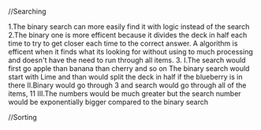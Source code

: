 //Searching

1.The binary search can more easily find it with logic instead of the search
2.The binary one is more efficent because it divides the deck in half each time to try to get closer each time to the correct answer. A algorithm is efficent when it finds what its looking for without using to much processing and doesn't have the need to run through all items.
3.
    I.The search would first go apple than banana than cherry and so on
    The binary search would start with Lime and than would split the deck in half if the blueberry is in there 
    II.Binary would go through 3 and search would go through all of the items, 11
    III.The numbers would be much greater but the search number would be exponentially bigger compared to the binary search

//Sorting
